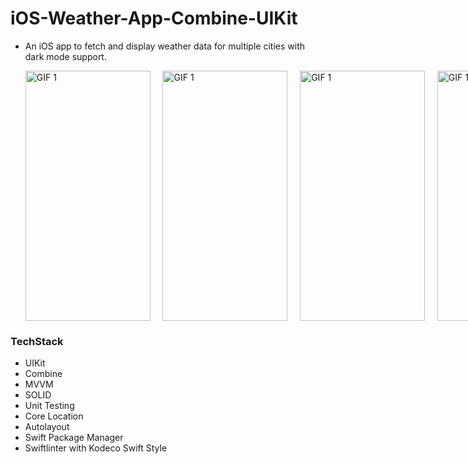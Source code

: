 # **iOS-Weather-App-Combine-UIKit**

- An iOS app to fetch and display weather data for multiple cities with dark mode support.
  <p style="display: flex; justify-content: space-between;">
  <img src="https://github.com/ufukanilozluk/Ios-Weather-App-Combine-UIKit/blob/master/weather_1.gif"  alt="GIF 1" width="200" height="400"/>
    &nbsp;&nbsp;&nbsp;&nbsp;&nbsp;
  <img src="https://github.com/ufukanilozluk/Ios-Weather-App-Combine-UIKit/blob/master/weather_2.gif"  alt="GIF 1" width="200" height="400"/>
    &nbsp;&nbsp;&nbsp;&nbsp;&nbsp;
  <img src="https://github.com/ufukanilozluk/Ios-Weather-App-Combine-UIKit/blob/master/weather_3.gif"  alt="GIF 1" width="200" height="400"/>
    &nbsp;&nbsp;&nbsp;&nbsp;&nbsp;
  <img src="https://github.com/ufukanilozluk/Ios-Weather-App-Combine-UIKit/blob/master/weather_4.gif"  alt="GIF 1" width="200" height="400"/>
</div>

### **TechStack**

- UIKit
- Combine
- MVVM
- SOLID
- Unit Testing
- Core Location
- Autolayout
- Swift Package Manager
- Swiftlinter with Kodeco Swift Style

